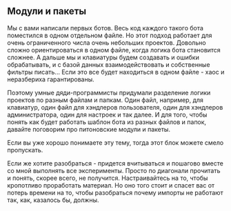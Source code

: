 ## Модули и пакеты

Мы с вами написали первых ботов. Весь код каждого такого бота поместился в одном отдельном файле. Но этот подход работает для очень ограниченного числа очень небольших проектов. Довольно сложно ориентироваться в одном файле, когда логика бота становится сложнее. А дальше мы и клавиатуры будем создавать и ошибки обрабатывать, и с базой данных взаимодействовать и собственные фильтры писать... Если это все будет находиться в одном файле - хаос и неразбериха гарантированы.

Поэтому умные дяди-программисты придумали разделение логики проектов по разным файлам и папкам. Один файл, например, для клавиатур, один файл для хэндлеров пользователя, один для хэндлеров администратора, один для настроек и так далее. И для того, чтобы понять как будет работать шаблон бота из разных файлов и папок, давайте поговорим про питоновские модули и пакеты.

Если вы уже хорошо понимаете эту тему, тогда этот блок можете смело пропускать.

Если же хотите разобраться - придется вчитываться и пошагово вместе со мной выполнять все эксперименты. Просто по диагонали прочитать и понять, скорее всего, не получится. Настраивайтесь на то, чтобы кропотливо проработать материал. Но оно того стоит и спасет вас от потерь времени на то, чтобы разобраться почему импорты не работают так, как, казалось бы, должны.